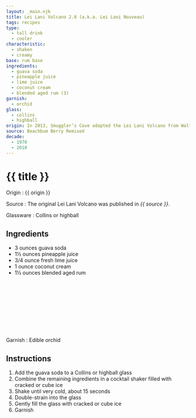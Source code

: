 ```yaml
---
layout: _main.njk
title: Lei Lani Volcano 2.0 (a.k.a. Lei Lani Nouveau)
tags: recipes
type:
  - tall drink
  - cooler
characteristic:
  - shaken
  - creamy
base: rum base
ingredients:
  - guava soda
  - pineapple juice
  - lime juice
  - coconut cream
  - blended aged rum (3)
garnish:
  - orchid
glass:
  - collins
  - highball
origin: In 2013, Smuggler’s Cove adapted the Lei Lani Volcano from Walt Disney World. The original circa 1970s drink called for coconut rum and guava nectar.
source: Beachbum Berry Remixed
decade:
  - 1970
  - 2010
---
```


<!-- markdownlint-disable MD025 -->
# {{ title }}
<!-- markdownlint-disable MD025 -->

Origin
  : {{ origin }}

Source
  : The original Lei Lani Volcano was published in <cite>{{ source }}</cite>.

Glassware
  : Collins or highball

## Ingredients

- 3 ounces guava soda
- 1&frac12; ounces pineapple juice
- 3/4 ounce fresh lime juice
- 1 ounce coconut cream
- 1&frac12; ounces blended aged rum<icon-l space="1em" class="bigger" label="(3)"><span class="with-icon"><svg class="icon"><use href="/assets/images/icons/circle-3.svg#circle-3"></use></svg></span></icon-l>

Garnish
  : Edible orchid

## Instructions

1. Add the guava soda to a Collins or highball glass
2. Combine the remaining ingredients in a cocktail shaker filled with cracked or cube ice
3. Shake until very cold, about 15 seconds
4. Double-strain into the glass
5. Gently fill the glass with cracked or cube ice
6. Garnish
